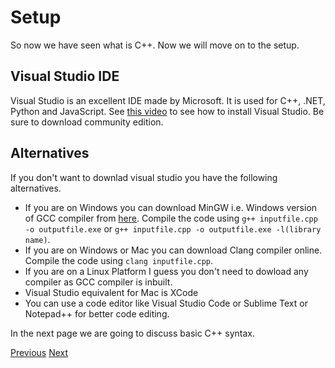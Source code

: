 # Setup

So now we have seen what is C++. Now we will move on to the setup.

## Visual Studio IDE

Visual Studio is an excellent IDE made by Microsoft. It is used for C++, .NET, Python and JavaScript. See [this video](https://www.youtube.com/watch?v=10_VxljbsR0&list=PLmWXQgLAMBwGqz9EpLcquRsbP4wF1RwNb&index=1) to see how to install Visual Studio. Be sure to download community edition.

## Alternatives

If you don't want to downlad visual studio you have the following alternatives.
* If you are on Windows you can download MinGW i.e. Windows version of GCC compiler from [here](https://sourceforge.net/projects/mingw/). Compile the code using `g++ inputfile.cpp -o outputfile.exe` or `g++ inputfile.cpp -o outputfile.exe -l(library name)`.
* If you are on Windows or Mac you can download Clang compiler online. Compile the code using `clang inputfile.cpp`.
* If you are on a Linux Platform I guess you don't need to dowload any compiler as GCC compiler is inbuilt.
* Visual Studio equivalent for Mac is XCode
* You can use a code editor like Visual Studio Code or Sublime Text or Notepad++ for better code editing.  

In the next page we are going to discuss basic C++ syntax.

[Previous](introduction)
[Next](basicsyntax)
